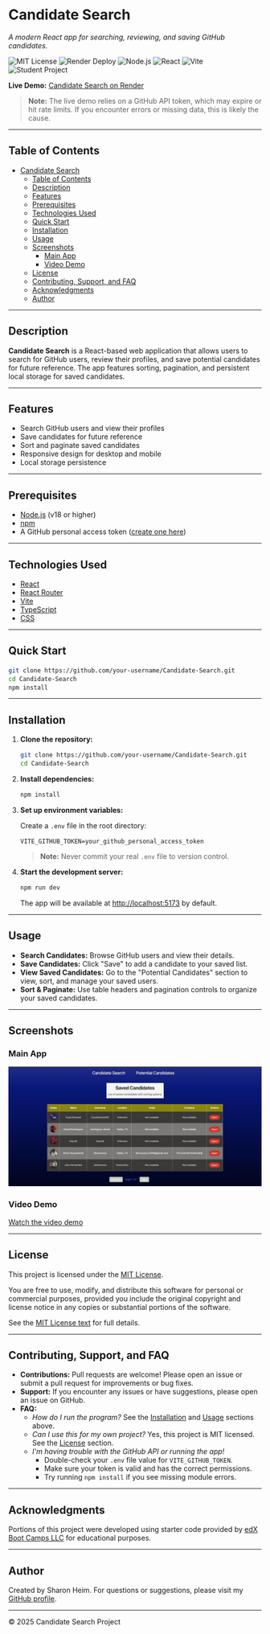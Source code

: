 # Candidate Search

_A modern React app for searching, reviewing, and saving GitHub candidates._

![MIT License](https://img.shields.io/badge/license-MIT-green)
![Render Deploy](https://img.shields.io/badge/Deployed-Render-blue)
![Node.js](https://img.shields.io/badge/Node.js-18%2B-brightgreen)
![React](https://img.shields.io/badge/React-18+-blue)
![Vite](https://img.shields.io/badge/Vite-Frontend-yellow)
![Student Project](https://img.shields.io/badge/student_project-s_heim-yellow)

**Live Demo:** [Candidate Search on Render](https://candidate-search-pdrr.onrender.com/)

> **Note:** The live demo relies on a GitHub API token, which may expire or hit rate limits. If you encounter errors or missing data, this is likely the cause.
---

## Table of Contents

- [Candidate Search](#candidate-search)
  - [Table of Contents](#table-of-contents)
  - [Description](#description)
  - [Features](#features)
  - [Prerequisites](#prerequisites)
  - [Technologies Used](#technologies-used)
  - [Quick Start](#quick-start)
  - [Installation](#installation)
  - [Usage](#usage)
  - [Screenshots](#screenshots)
    - [Main App](#main-app)
    - [Video Demo](#video-demo)
  - [License](#license)
  - [Contributing, Support, and FAQ](#contributing-support-and-faq)
  - [Acknowledgments](#acknowledgments)
  - [Author](#author)

---

## Description

**Candidate Search** is a React-based web application that allows users to search for GitHub users, review their profiles, and save potential candidates for future reference. The app features sorting, pagination, and persistent local storage for saved candidates.

---

## Features

-   Search GitHub users and view their profiles
-   Save candidates for future reference
-   Sort and paginate saved candidates
-   Responsive design for desktop and mobile
-   Local storage persistence

---

## Prerequisites

-   [Node.js](https://nodejs.org/) (v18 or higher)
-   [npm](https://www.npmjs.com/)
-   A GitHub personal access token ([create one here](https://github.com/settings/tokens))

---

## Technologies Used

-   [React](https://reactjs.org/)
-   [React Router](https://reactrouter.com/)
-   [Vite](https://vitejs.dev/)
-   [TypeScript](https://www.typescriptlang.org/)
-   [CSS](https://developer.mozilla.org/en-US/docs/Web/CSS)

---

## Quick Start

```bash
git clone https://github.com/your-username/Candidate-Search.git
cd Candidate-Search
npm install
```

---

## Installation

1. **Clone the repository:**

    ```bash
    git clone https://github.com/your-username/Candidate-Search.git
    cd Candidate-Search
    ```

2. **Install dependencies:**

    ```bash
    npm install
    ```

3. **Set up environment variables:**

    Create a `.env` file in the root directory:

    ```env
    VITE_GITHUB_TOKEN=your_github_personal_access_token
    ```

    > **Note:** Never commit your real `.env` file to version control.

4. **Start the development server:**

    ```bash
    npm run dev
    ```

    The app will be available at [http://localhost:5173](http://localhost:5173) by default.

---

## Usage

-   **Search Candidates:** Browse GitHub users and view their details.
-   **Save Candidates:** Click "Save" to add a candidate to your saved list.
-   **View Saved Candidates:** Go to the "Potential Candidates" section to view, sort, and manage your saved users.
-   **Sort & Paginate:** Use table headers and pagination controls to organize your saved candidates.

---

## Screenshots

### Main App

![Candidate Search App Screenshot](./public/candidatesearchscreencap.jpg)

### Video Demo

[Watch the video demo](https://drive.google.com/file/d/1nEKjZC-Iqtj6MZ7Iryw2j6tCbYoV_x2Y/view?usp=sharing)

---

## License

This project is licensed under the [MIT License](./LICENSE.txt).

You are free to use, modify, and distribute this software for personal or commercial purposes, provided you include the original copyright
and license notice in any copies or substantial portions of the software.

See the [MIT License text](https://opensource.org/licenses/MIT) for full details.

---

## Contributing, Support, and FAQ

-   **Contributions:** Pull requests are welcome! Please open an issue or submit a pull request for improvements or bug fixes.
-   **Support:** If you encounter any issues or have suggestions, please open an issue on GitHub.
-   **FAQ:**
    -   _How do I run the program?_
        See the [Installation](#installation) and [Usage](#usage) sections above.
    -   _Can I use this for my own project?_
        Yes, this project is MIT licensed. See the [License](#license) section.
    -   _I'm having trouble with the GitHub API or running the app!_
        -   Double-check your `.env` file value for `VITE_GITHUB_TOKEN`.
        -   Make sure your token is valid and has the correct permissions.
        -   Try running `npm install` if you see missing module errors.

---

## Acknowledgments

Portions of this project were developed using starter code provided by [edX Boot Camps LLC](https://bootcamp.edx.org/) for educational purposes.

---

## Author

Created by Sharon Heim.
For questions or suggestions, please visit my [GitHub profile](https://github.com/heimsharon).

---

© 2025 Candidate Search Project

